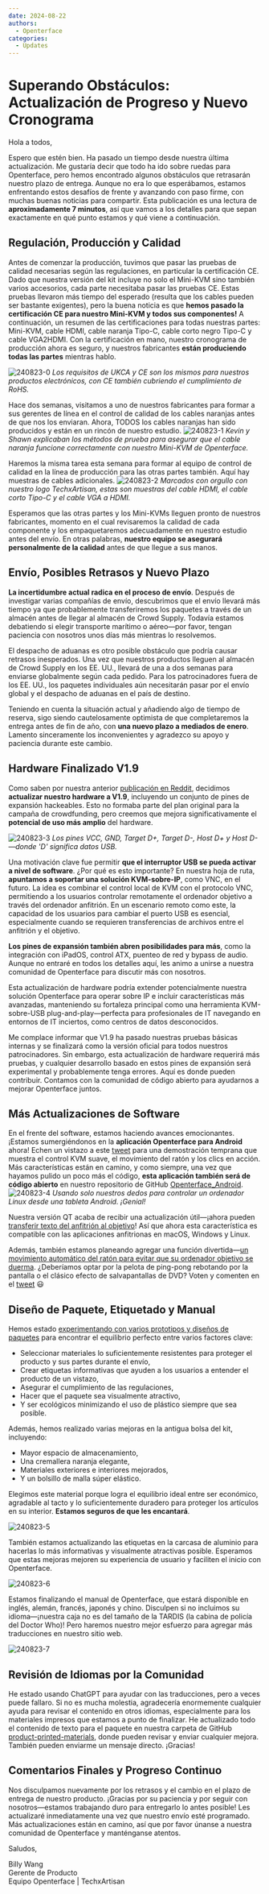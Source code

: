 ```yaml
---
date: 2024-08-22
authors:
  - Openterface
categories:
  - Updates
---
```


# Superando Obstáculos: Actualización de Progreso y Nuevo Cronograma

Hola a todos,

Espero que estén bien. Ha pasado un tiempo desde nuestra última actualización. Me gustaría decir que todo ha ido sobre ruedas para Openterface, pero hemos encontrado algunos obstáculos que retrasarán nuestro plazo de entrega. Aunque no era lo que esperábamos, estamos enfrentando estos desafíos de frente y avanzando con paso firme, con muchas buenas noticias para compartir. Esta publicación es una lectura de **aproximadamente 7 minutos**, así que vamos a los detalles para que sepan exactamente en qué punto estamos y qué viene a continuación.

## Regulación, Producción y Calidad

Antes de comenzar la producción, tuvimos que pasar las pruebas de calidad necesarias según las regulaciones, en particular la certificación CE. Dado que nuestra versión del kit incluye no solo el Mini-KVM sino también varios accesorios, cada parte necesitaba pasar las pruebas CE. Estas pruebas llevaron más tiempo del esperado (resulta que los cables pueden ser bastante exigentes), pero la buena noticia es que **hemos pasado la certificación CE para nuestro Mini-KVM y todos sus componentes!** A continuación, un resumen de las certificaciones para todas nuestras partes: Mini-KVM, cable HDMI, cable naranja Tipo-C, cable corto negro Tipo-C y cable VGA2HDMI. Con la certificación en mano, nuestro cronograma de producción ahora es seguro, y nuestros fabricantes **están produciendo todas las partes** mientras hablo.

![240823-0](../pic/240823-0.jpg)
*Los requisitos de UKCA y CE son los mismos para nuestros productos electrónicos, con CE también cubriendo el cumplimiento de RoHS.*

Hace dos semanas, visitamos a uno de nuestros fabricantes para formar a sus gerentes de línea en el control de calidad de los cables naranjas antes de que nos los enviaran. Ahora, TODOS los cables naranjas han sido producidos y están en un rincón de nuestro estudio.
![240823-1](../pic/240823-1.jpg)
*Kevin y Shawn explicaban los métodos de prueba para asegurar que el cable naranja funcione correctamente con nuestro Mini-KVM de Openterface.*

Haremos la misma tarea esta semana para formar al equipo de control de calidad en la línea de producción para las otras partes también. Aquí hay muestras de cables adicionales.
![240823-2](../pic/240823-2.jpg)
*Marcados con orgullo con nuestro logo TechxArtisan, estas son muestras del cable HDMI, el cable corto Tipo-C y el cable VGA a HDMI.*

Esperamos que las otras partes y los Mini-KVMs lleguen pronto de nuestros fabricantes, momento en el cual revisaremos la calidad de cada componente y los empaquetaremos adecuadamente en nuestro estudio antes del envío. En otras palabras, **nuestro equipo se asegurará personalmente de la calidad** antes de que llegue a sus manos.

## Envío, Posibles Retrasos y Nuevo Plazo

**La incertidumbre actual radica en el proceso de envío**. Después de investigar varias compañías de envío, descubrimos que el envío llevará más tiempo ya que probablemente transferiremos los paquetes a través de un almacén antes de llegar al almacén de Crowd Supply. Todavía estamos debatiendo si elegir transporte marítimo o aéreo—por favor, tengan paciencia con nosotros unos días más mientras lo resolvemos.

El despacho de aduanas es otro posible obstáculo que podría causar retrasos inesperados. Una vez que nuestros productos lleguen al almacén de Crowd Supply en los EE. UU., llevará de una a dos semanas para enviarse globalmente según cada pedido. Para los patrocinadores fuera de los EE. UU., los paquetes individuales aún necesitarán pasar por el envío global y el despacho de aduanas en el país de destino.

Teniendo en cuenta la situación actual y añadiendo algo de tiempo de reserva, sigo siendo cautelosamente optimista de que completaremos la entrega antes de fin de año, con **una nuevo plazo a mediados de enero**. Lamento sinceramente los inconvenientes y agradezco su apoyo y paciencia durante este cambio.

## Hardware Finalizado V1.9

Como saben por nuestra anterior [publicación en Reddit](https://www.reddit.com/r/Openterface_miniKVM/comments/1e25pco/openterface_minikvm_v19_with_pins_for_more/), decidimos **actualizar nuestro hardware a V1.9**, incluyendo un conjunto de pines de expansión hackeables. Esto no formaba parte del plan original para la campaña de crowdfunding, pero creemos que mejora significativamente el **potencial de uso más amplio** del hardware.

![240823-3](../pic/240823-3.jpg)
*Los pines VCC, GND, Target D+, Target D-, Host D+ y Host D-—donde 'D' significa datos USB.*

Una motivación clave fue permitir **que el interruptor USB se pueda activar a nivel de software**. ¿Por qué es esto importante? En nuestra hoja de ruta, **apuntamos a soportar una solución KVM-sobre-IP**, como VNC, en el futuro. La idea es combinar el control local de KVM con el protocolo VNC, permitiendo a los usuarios controlar remotamente el ordenador objetivo a través del ordenador anfitrión. En un escenario remoto como este, la capacidad de los usuarios para cambiar el puerto USB es esencial, especialmente cuando se requieren transferencias de archivos entre el anfitrión y el objetivo.

**Los pines de expansión también abren posibilidades para más**, como la integración con iPadOS, control ATX, puenteo de red y bypass de audio. Aunque no entraré en todos los detalles aquí, les animo a unirse a nuestra comunidad de Openterface para discutir más con nosotros.

Esta actualización de hardware podría extender potencialmente nuestra solución Openterface para operar sobre IP e incluir características más avanzadas, manteniendo su fortaleza principal como una herramienta KVM-sobre-USB plug-and-play—perfecta para profesionales de IT navegando en entornos de IT inciertos, como centros de datos desconocidos.

Me complace informar que V1.9 ha pasado nuestras pruebas básicas internas y se finalizará como la versión oficial para todos nuestros patrocinadores. Sin embargo, esta actualización de hardware requerirá más pruebas, y cualquier desarrollo basado en estos pines de expansión será experimental y probablemente tenga errores. Aquí es donde pueden contribuir. Contamos con la comunidad de código abierto para ayudarnos a mejorar Openterface juntos.

## Más Actualizaciones de Software

En el frente del software, estamos haciendo avances emocionantes. ¡Estamos sumergiéndonos en la **aplicación Openterface para Android** ahora! Echen un vistazo a este [tweet](https://x.com/TechxArtisan/status/1825460088922071398) para una demostración temprana que muestra el control KVM suave, el movimiento del ratón y los clics en acción. Más características están en camino, y como siempre, una vez que hayamos pulido un poco más el código, **esta aplicación también será de código abierto** en nuestro repositorio de GitHub [Openterface_Android](https://github.com/TechxArtisanStudio/Openterface_Android).
![240823-4](../pic/240823-4.jpg)
*Usando solo nuestros dedos para controlar un ordenador Linux desde una tableta Android. ¡Genial!*

Nuestra versión QT acaba de recibir una actualización útil—¡ahora pueden [transferir texto del anfitrión al objetivo](https://x.com/TechxArtisan/status/1825919721960780131)! Así que ahora esta característica es compatible con las aplicaciones anfitrionas en macOS, Windows y Linux.

Además, también estamos planeando agregar una función divertida—[un movimiento automático del ratón para evitar que su ordenador objetivo se duerma](https://x.com/TechxArtisan/status/1825471186668847241). ¿Deberíamos optar por la pelota de ping-pong rebotando por la pantalla o el clásico efecto de salvapantallas de DVD? Voten y comenten en el [tweet](https://x.com/TechxArtisan/status/1825470086800691459) 😃

## Diseño de Paquete, Etiquetado y Manual

Hemos estado [experimentando con varios prototipos y diseños de paquetes](https://www.reddit.com/r/Openterface_miniKVM/comments/1elm4vq/almost_ready_to_finalize_our_package_design/) para encontrar el equilibrio perfecto entre varios factores clave:

- Seleccionar materiales lo suficientemente resistentes para proteger el producto y sus partes durante el envío,
- Crear etiquetas informativas que ayuden a los usuarios a entender el producto de un vistazo,
- Asegurar el cumplimiento de las regulaciones,
- Hacer que el paquete sea visualmente atractivo,
- Y ser ecológicos minimizando el uso de plástico siempre que sea posible.

Además, hemos realizado varias mejoras en la antigua bolsa del kit, incluyendo:

- Mayor espacio de almacenamiento,
- Una cremallera naranja elegante,
- Materiales exteriores e interiores mejorados,
- Y un bolsillo de malla súper elástico.

Elegimos este material porque logra el equilibrio ideal entre ser económico, agradable al tacto y lo suficientemente duradero para proteger los artículos en su interior. **Estamos seguros de que les encantará**.

![240823-5](../pic/240823-5.jpg)

También estamos actualizando las etiquetas en la carcasa de aluminio para hacerlas lo más informativas y visualmente atractivas posible. Esperamos que estas mejoras mejoren su experiencia de usuario y faciliten el inicio con Openterface.

![240823-6](../pic/240823-6.jpg)

Estamos finalizando el manual de Openterface, que estará disponible en inglés, alemán, francés, japonés y chino. Disculpen si no incluimos su idioma—¡nuestra caja no es del tamaño de la TARDIS (la cabina de policía del Doctor Who)! Pero haremos nuestro mejor esfuerzo para agregar más traducciones en nuestro sitio web.

![240823-7](../pic/240823-7.jpg)

## Revisión de Idiomas por la Comunidad

He estado usando ChatGPT para ayudar con las traducciones, pero a veces puede fallaro. Si no es mucha molestia, agradecería enormemente cualquier ayuda para revisar el contenido en otros idiomas, especialmente para los materiales impresos que estamos a punto de finalizar. He actualizado todo el contenido de texto para el paquete en nuestra carpeta de GitHub [product-printed-materials](https://github.com/TechxArtisanStudio/Openterface/tree/main/product-printed-materials), donde pueden revisar y enviar cualquier mejora. También pueden enviarme un mensaje directo. ¡Gracias!

## Comentarios Finales y Progreso Continuo

Nos disculpamos nuevamente por los retrasos y el cambio en el plazo de entrega de nuestro producto. ¡Gracias por su paciencia y por seguir con nosotros—estamos trabajando duro para entregarlo lo antes posible! Les actualizaré inmediatamente una vez que nuestro envío esté programado. Más actualizaciones están en camino, así que por favor únanse a nuestra comunidad de Openterface y manténganse atentos.

Saludos,

Billy Wang  
Gerente de Producto  
Equipo Openterface | TechxArtisan
